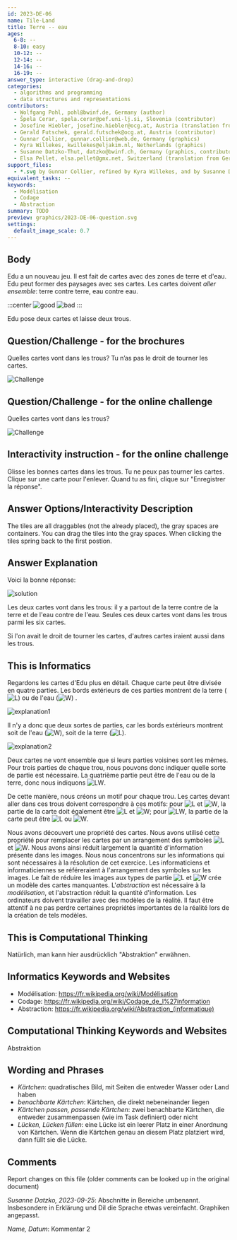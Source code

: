 ```yaml
---
id: 2023-DE-06
name: Tile-Land
title: Terre -- eau
ages:
  6-8: --
  8-10: easy
  10-12: --
  12-14: --
  14-16: --
  16-19: --
answer_type: interactive (drag-and-drop)
categories:
  - algorithms and programming
  - data structures and representations
contributors:
  - Wolfgang Pohl, pohl@bwinf.de, Germany (author)
  - Špela Cerar, spela.cerar@pef.uni-lj.si, Slovenia (contributor)
  - Josefine Hiebler, josefine.hiebler@ocg.at, Austria (translation from English into German)
  - Gerald Futschek, gerald.futschek@ocg.at, Austria (contributor)
  - Gunnar Collier, gunnar.collier@web.de, Germany (graphics)
  - Kyra Willekes, kwillekes@eljakim.nl, Netherlands (graphics)
  - Susanne Datzko-Thut, datzko@bwinf.ch, Germany (graphics, contributor)
  - Elsa Pellet, elsa.pellet@gmx.net, Switzerland (translation from German into French)
support_files:
  - *.svg by Gunnar Collier, refined by Kyra Willekes, and by Susanne Datzko-Thut
equivalent_tasks: --
keywords:
  - Modélisation
  - Codage
  - Abstraction
summary: TODO
preview: graphics/2023-DE-06-question.svg
settings:
  default_image_scale: 0.7
---
```



## Body

Edu a un nouveau jeu. Il est fait de cartes avec des zones de terre et d'eau. Edu peut former des paysages avec ses cartes. Les cartes doivent _aller ensemble_: terre contre terre, eau contre eau.

:::center
![good](graphics/2023-DE-06-example01.svg "juste")
![bad](graphics/2023-DE-06-example2.svg "faux")
:::

Edu pose deux cartes et laisse deux trous.


## Question/Challenge - for the brochures

Quelles cartes vont dans les trous? Tu n’as pas le droit de tourner les cartes.

![Challenge](graphics/2023-DE-06-question.svg)

## Question/Challenge - for the online challenge

Quelles cartes vont dans les trous?

![Challenge](interactive/2023-DE-06-question-interactive.svg)

## Interactivity instruction - for the online challenge

Glisse les bonnes cartes dans les trous. Tu ne peux pas tourner les cartes. Clique sur une carte pour l'enlever. Quand tu as fini, clique sur "Enregistrer la réponse".

## Answer Options/Interactivity Description

The tiles are all draggables (not the already placed), the gray spaces are containers. You can drag the tiles into the gray spaces. When clicking the tiles spring back to the first postion.

## Answer Explanation

Voici la bonne réponse:

![solution](graphics/2023-DE-06-solution.svg "solution")

Les deux cartes vont dans les trous: il y a partout de la terre contre de la terre et de l'eau contre de l'eau. Seules ces deux cartes vont dans les trous parmi les six cartes.

Si l'on avait le droit de tourner les cartes, d'autres cartes iraient aussi dans les trous.

## This is Informatics

[W]: graphics/2023-DE-06-explanation_W.svg
[L]: graphics/2023-DE-06-explanation_L.svg
[LW]: graphics/2023-DE-06-explanation_LW.svg

Regardons les cartes d'Edu plus en détail. Chaque carte peut être divisée en quatre parties. Les bords extérieurs de ces parties montrent de la terre (![L]) ou de l'eau (![W]) .

![explanation1](graphics/2023-DE-06-explanation01.svg "Division")

Il n'y a donc que deux sortes de parties, car les bords extérieurs montrent soit de l'eau (![W]), soit de la terre (![L]).

![explanation2](graphics/2023-DE-06-explanation-02CH.svg "Abstraction")

Deux cartes ne vont ensemble que si leurs parties voisines sont les mêmes. Pour trois parties de chaque trou, nous pouvons donc indiquer quelle sorte de partie est nécessaire. La quatrième partie peut être de l'eau ou de la terre, donc nous indiquons ![LW].

De cette manière, nous créons un motif pour chaque trou. Les cartes devant aller dans ces trous doivent correspondre à ces motifs: pour ![L] et ![W], la partie de la carte doit également être ![L] et ![W]; pour ![LW], la partie de la carte peut être ![L] ou ![W].

Nous avons découvert une propriété des cartes. Nous avons utilisé cette propriété pour remplacer les cartes par un arrangement des symboles ![L] et ![W]. Nous avons ainsi réduit largement la quantité d'information présente dans les images. Nous nous concentrons sur les informations qui sont nécessaires à la résolution de cet exercice. Les informaticiens et informaticiennes se référeraient à l'arrangement des symboles sur les images. Le fait de réduire les images aux types de partie ![L] et ![W] crée un modèle des cartes manquantes. L'_abstraction_ est nécessaire à la _modélisation_, et l'abstraction réduit la quantité d'information. Les ordinateurs doivent travailler avec des modèles de la réalité. Il faut être attentif à ne pas perdre certaines propriétés importantes de la réalité lors de la création de tels modèles.


## This is Computational Thinking

Natürlich, man kann hier ausdrücklich "Abstraktion" erwähnen.

## Informatics Keywords and Websites

- Modélisation: https://fr.wikipedia.org/wiki/Modélisation
- Codage: https://fr.wikipedia.org/wiki/Codage_de_l%27information
- Abstraction: https://fr.wikipedia.org/wiki/Abstraction_(informatique)

## Computational Thinking Keywords and Websites

Abstraktion

## Wording and Phrases

- _Kärtchen_: quadratisches Bild, mit Seiten die entweder Wasser oder Land haben
- _benachbarte Kärtchen_: Kärtchen, die direkt nebeneinander liegen
- _Kärtchen passen, passende Kärtchen_: zwei benachbarte Kärtchen, die entweder zusammenpassen (wie im Task definiert) oder nicht
- _Lücken, Lücken füllen_: eine Lücke ist ein leerer Platz in einer Anordnung von Kärtchen. Wenn die Kärtchen genau an diesem Platz platziert wird, dann füllt sie die Lücke.

## Comments

Report changes on this file (older comments can be looked up in the original document)

_Susanne Datzko, 2023-09-25_: Abschnitte in Bereiche umbenannt. Insbesondere in Erklärung und DiI die Sprache etwas vereinfacht. Graphiken angepasst.

_Name, Datum_: Kommentar 2

